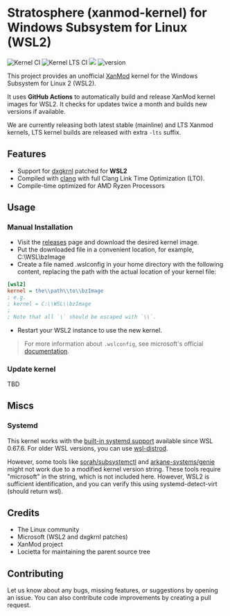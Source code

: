 # Stratosphere (xanmod-kernel) for Windows Subsystem for Linux (WSL2)
![Kernel CI](https://github.com/taalojarvi/xanmod-kernel-WSL2/actions/workflows/build.yml/badge.svg?branch=main)
![Kernel LTS CI](https://github.com/taalojarvi/xanmod-kernel-WSL2/actions/workflows/build-lts.yml/badge.svg?branch=main)
![](https://img.shields.io/github/license/taalojarvi/xanmod-kernel-WSL2)
![version](https://badgen.net/github/release/taalojarvi/xanmod-kernel-WSL2)

This project provides an unofficial [XanMod](https://github.com/xanmod/linux) kernel for the Windows Subsystem for Linux 2 (WSL2).

It uses **GitHub Actions** to automatically build and release XanMod kernel images for WSL2. It checks for updates twice a month and builds new versions if available.

We are currently releasing both latest stable (mainline) and LTS Xanmod kernels, LTS kernel builds are released with extra `-lts` suffix.

## Features
- Support for [dxgkrnl](https://github.com/microsoft/WSL2-Linux-Kernel/tree/linux-msft-wsl-5.15.62.1/drivers/hv/dxgkrnl) patched for **WSL2**
- Compiled with [clang](https://clang.llvm.org/) with full Clang Link Time Optimization (LTO).
- Compile-time optimized for AMD Ryzen Processors


## Usage

### Manual Installation

* Visit the [releases](https://github.com/taalojarvi/xanmod-kernel-WSL2/releases) page and download the desired kernel image.
* Put the downloaded file in a convenient location, for example, C:\WSL\bzImage
* Create a file named .wslconfig in your home directory with the following content, replacing the path with the actual location of your kernel file:
```ini
[wsl2]
kernel = the\\path\\to\\bzImage
; e.g.
; kernel = C:\\WSL\\bzImage
;
; Note that all `\` should be escaped with `\\`.
```
* Restart your WSL2 instance to use the new kernel.

> For more information about `.wslconfig`, see microsoft's official [documentation](https://docs.microsoft.com/en-us/windows/wsl/wsl-config#configure-global-options-with-wslconfig).

### Update kernel

TBD

## Miscs

### Systemd
This kernel works with the [built-in systemd support](https://devblogs.microsoft.com/commandline/systemd-support-is-now-available-in-wsl/) available since WSL 0.67.6. For older WSL versions, you can use [wsl-distrod](https://github.com/nullpo-head/wsl-distrod).

However, some tools like [sorah/subsystemctl]((https://github.com/sorah/subsystemctl)) and [arkane-systems/genie]((https://github.com/arkane-systems/genie)) might not work due to a modified kernel version string. These tools require "microsoft" in the string, which is not included here. However, WSL2 is sufficient identification, and you can verify this using systemd-detect-virt (should return wsl).

## Credits

* The Linux community
* Microsoft (WSL2 and dxgkrnl patches)
* XanMod project
* Locietta for maintaining the parent source tree

## Contributing

Let us know about any bugs, missing features, or suggestions by opening an issue. You can also contribute code improvements by creating a pull request.
